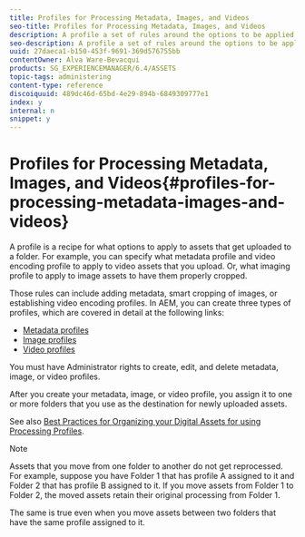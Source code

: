 ```yaml
---
title: Profiles for Processing Metadata, Images, and Videos
seo-title: Profiles for Processing Metadata, Images, and Videos
description: A profile a set of rules around the options to be applied to assets uploaded to a folder. Specify what metadata profile and video encoding profile to apply to video assets that you upload. For image assets, you can also specify what imaging profile to apply to image assets to have them properly cropped.
seo-description: A profile a set of rules around the options to be applied to assets uploaded to a folder. Specify what metadata profile and video encoding profile to apply to video assets that you upload. For image assets, you can also specify what imaging profile to apply to image assets to have them properly cropped.
uuid: 27daeca1-b150-453f-9691-369d576755bb
contentOwner: Alva Ware-Bevacqui
products: SG_EXPERIENCEMANAGER/6.4/ASSETS
topic-tags: administering
content-type: reference
discoiquuid: 489dc46d-65bd-4e29-894b-6849309777e1
index: y
internal: n
snippet: y
---
```


# Profiles for Processing Metadata, Images, and Videos{#profiles-for-processing-metadata-images-and-videos}

A profile is a recipe for what options to apply to assets that get uploaded to a folder. For example, you can specify what metadata profile and video encoding profile to apply to video assets that you upload. Or, what imaging profile to apply to image assets to have them properly cropped.

Those rules can include adding metadata, smart cropping of images, or establishing video encoding profiles. In AEM, you can create three types of profiles, which are covered in detail at the following links:

* [Metadata profiles](../../assets/using/metadata-profiles.md)
* [Image profiles](../../assets/using/image-profiles.md)
* [Video profiles](../../assets/using/video-profiles.md)

You must have Administrator rights to create, edit, and delete metadata, image, or video profiles.

After you create your metadata, image, or video profile, you assign it to one or more folders that you use as the destination for newly uploaded assets.

See also [Best Practices for Organizing your Digital Assets for using Processing Profiles](../../assets/using/best-practices-for-file-management.md).

>[!NOTE]
>
>Assets that you move from one folder to another do not get reprocessed. For example, suppose you have Folder 1 that has profile A assigned to it and Folder 2 that has profile B assigned to it. If you move assets from Folder 1 to Folder 2, the moved assets retain their original processing from Folder 1.
>
>The same is true even when you move assets between two folders that have the same profile assigned to it.

